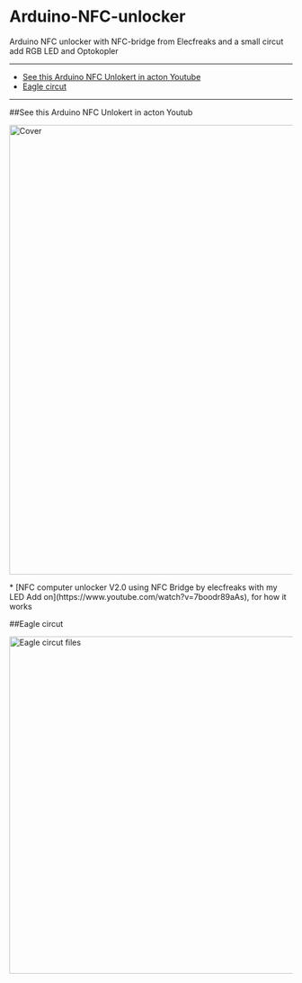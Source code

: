 # Arduino-NFC-unlocker
Arduino NFC unlocker with NFC-bridge from Elecfreaks and a small circut add RGB LED and Optokopler

* * *

+ [See this Arduino NFC Unlokert in acton Youtube](#youtube)
+ [Eagle circut](#eagle)

* * *

##<a name="youtube"></a>See this Arduino NFC Unlokert in acton Youtub
<p><img src="http://www.joeatx247.de/wp-content/uploads/2015/02/NFC-Unlocker-v2-2.png" alt="Cover" width="800"></a></p>
* [NFC computer unlocker V2.0 using NFC Bridge by elecfreaks with my LED Add on](https://www.youtube.com/watch?v=7boodr89aAs), for how it works


##<a name="eagle"></a>Eagle circut

<p><img src="http://www.joeatx247.de/wp-content/uploads/2015/02/NFC-PCB1.png" alt="Eagle circut files" width="600"></a></p>

